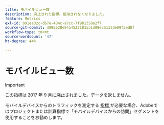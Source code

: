 ```yaml
---
title: モバイルビュー数
description: 廃止された指標。使用されなくなりました。
feature: Metrics
exl-id: 091ea02c-d67e-484c-a7cc-7f9b1358a2f7
source-git-commit: d095628e94a45221815b1d08e35132de09f5ed8f
workflow-type: tm+mt
source-wordcount: '47'
ht-degree: 44%

---
```


# モバイルビュー数

>[!IMPORTANT]
>
>この指標は 2017 年 9 月に廃止されました。データを返しません。

モバイルデバイスからのトラフィックを測定する [ 指標 ](overview.md) が必要な場合、Adobeではプロジェクトまたは計算指標で「モバイルデバイスからの訪問」セグメントを使用することをお勧めします。

